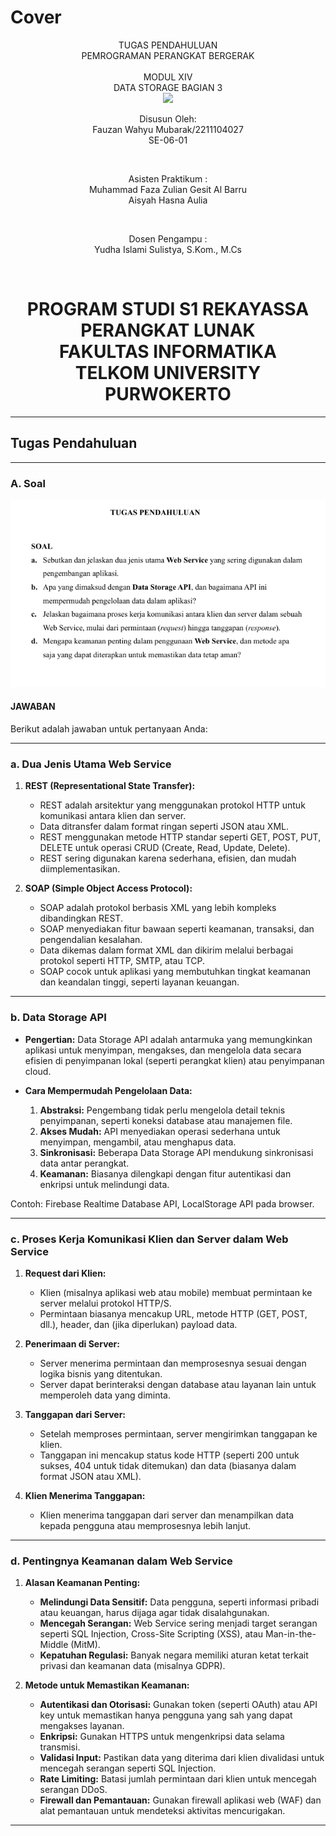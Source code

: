 # Cover 
<div align="center">
TUGAS PENDAHULUAN <br>
PEMROGRAMAN PERANGKAT BERGERAK <br>
<br>
MODUL XIV <br>
DATA   STORAGE BAGIAN 3  <br>

<img src="https://lac.telkomuniversity.ac.id/wp-content/uploads/2021/01/cropped-1200px-Telkom_University_Logo.svg-270x270.png" width="250px">

<br>

Disusun Oleh: <br>
Fauzan Wahyu Mubarak/2211104027 <br>
SE-06-01 <br>

<br>

Asisten Praktikum : <br>
Muhammad Faza Zulian Gesit Al Barru <br>
Aisyah Hasna Aulia <br>

<br>

Dosen Pengampu : <br>
Yudha Islami Sulistya, S.Kom., M.Cs <br>

<br>

PROGRAM STUDI S1 REKAYASSA PERANGKAT LUNAK <br>
FAKULTAS INFORMATIKA <br> 
TELKOM UNIVERSITY PURWOKERTO <br>
=
</div>

---
## Tugas Pendahuluan
---

### A. Soal <br>
![Soal_SS](/14_Data_Storage_Bagian_3/img/soal_tp.png)
<br>


#### JAWABAN <br>

Berikut adalah jawaban untuk pertanyaan Anda:

---

### a. **Dua Jenis Utama Web Service**
1. **REST (Representational State Transfer):**
   - REST adalah arsitektur yang menggunakan protokol HTTP untuk komunikasi antara klien dan server.
   - Data ditransfer dalam format ringan seperti JSON atau XML.
   - REST menggunakan metode HTTP standar seperti GET, POST, PUT, DELETE untuk operasi CRUD (Create, Read, Update, Delete).
   - REST sering digunakan karena sederhana, efisien, dan mudah diimplementasikan.

2. **SOAP (Simple Object Access Protocol):**
   - SOAP adalah protokol berbasis XML yang lebih kompleks dibandingkan REST.
   - SOAP menyediakan fitur bawaan seperti keamanan, transaksi, dan pengendalian kesalahan.
   - Data dikemas dalam format XML dan dikirim melalui berbagai protokol seperti HTTP, SMTP, atau TCP.
   - SOAP cocok untuk aplikasi yang membutuhkan tingkat keamanan dan keandalan tinggi, seperti layanan keuangan.

---

### b. **Data Storage API**
- **Pengertian:**
  Data Storage API adalah antarmuka yang memungkinkan aplikasi untuk menyimpan, mengakses, dan mengelola data secara efisien di penyimpanan lokal (seperti perangkat klien) atau penyimpanan cloud.

- **Cara Mempermudah Pengelolaan Data:**
  1. **Abstraksi:** Pengembang tidak perlu mengelola detail teknis penyimpanan, seperti koneksi database atau manajemen file.
  2. **Akses Mudah:** API menyediakan operasi sederhana untuk menyimpan, mengambil, atau menghapus data.
  3. **Sinkronisasi:** Beberapa Data Storage API mendukung sinkronisasi data antar perangkat.
  4. **Keamanan:** Biasanya dilengkapi dengan fitur autentikasi dan enkripsi untuk melindungi data.

Contoh: Firebase Realtime Database API, LocalStorage API pada browser.

---

### c. **Proses Kerja Komunikasi Klien dan Server dalam Web Service**
1. **Request dari Klien:**
   - Klien (misalnya aplikasi web atau mobile) membuat permintaan ke server melalui protokol HTTP/S.
   - Permintaan biasanya mencakup URL, metode HTTP (GET, POST, dll.), header, dan (jika diperlukan) payload data.

2. **Penerimaan di Server:**
   - Server menerima permintaan dan memprosesnya sesuai dengan logika bisnis yang ditentukan.
   - Server dapat berinteraksi dengan database atau layanan lain untuk memperoleh data yang diminta.

3. **Tanggapan dari Server:**
   - Setelah memproses permintaan, server mengirimkan tanggapan ke klien.
   - Tanggapan ini mencakup status kode HTTP (seperti 200 untuk sukses, 404 untuk tidak ditemukan) dan data (biasanya dalam format JSON atau XML).

4. **Klien Menerima Tanggapan:**
   - Klien menerima tanggapan dari server dan menampilkan data kepada pengguna atau memprosesnya lebih lanjut.

---

### d. **Pentingnya Keamanan dalam Web Service**
1. **Alasan Keamanan Penting:**
   - **Melindungi Data Sensitif:** Data pengguna, seperti informasi pribadi atau keuangan, harus dijaga agar tidak disalahgunakan.
   - **Mencegah Serangan:** Web Service sering menjadi target serangan seperti SQL Injection, Cross-Site Scripting (XSS), atau Man-in-the-Middle (MitM).
   - **Kepatuhan Regulasi:** Banyak negara memiliki aturan ketat terkait privasi dan keamanan data (misalnya GDPR).

2. **Metode untuk Memastikan Keamanan:**
   - **Autentikasi dan Otorisasi:** Gunakan token (seperti OAuth) atau API key untuk memastikan hanya pengguna yang sah yang dapat mengakses layanan.
   - **Enkripsi:** Gunakan HTTPS untuk mengenkripsi data selama transmisi.
   - **Validasi Input:** Pastikan data yang diterima dari klien divalidasi untuk mencegah serangan seperti SQL Injection.
   - **Rate Limiting:** Batasi jumlah permintaan dari klien untuk mencegah serangan DDoS.
   - **Firewall dan Pemantauan:** Gunakan firewall aplikasi web (WAF) dan alat pemantauan untuk mendeteksi aktivitas mencurigakan.

--- 
